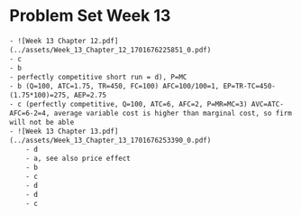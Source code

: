 # Problem Set Week 13
	- ![Week 13 Chapter 12.pdf](../assets/Week_13_Chapter_12_1701676225851_0.pdf)
	- c
	- b
	- perfectly competitive short run = d), P=MC
	- b (Q=100, ATC=1.75, TR=450, FC=100) AFC=100/100=1, EP=TR-TC=450-(1.75*100)=275, AEP=2.75
	- c (perfectly competitive, Q=100, ATC=6, AFC=2, P=MR=MC=3) AVC=ATC-AFC=6-2=4, average variable cost is higher than marginal cost, so firm will not be able
	- ![Week 13 Chapter 13.pdf](../assets/Week_13_Chapter_13_1701676253390_0.pdf)
		- d
		- a, see also price effect
		- b
		- c
		- d
		- d
		- c